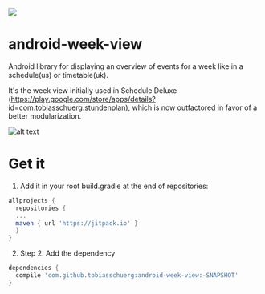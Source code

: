 [![](https://jitpack.io/v/tobiasschuerg/android-week-view.svg)](https://jitpack.io/#tobiasschuerg/android-week-view)

# android-week-view
Android library for displaying an overview of events for a week like in a schedule(us) or timetable(uk). 

It's the week view initially used in Schedule Deluxe (https://play.google.com/store/apps/details?id=com.tobiasschuerg.stundenplan), 
which is now outfactored in favor of a better modularization.

![alt text][logo]

[logo]: https://lh3.googleusercontent.com/F-8Kn4XQoC-_fh6p_2T9LPFlWO5hXtY9boCX6KuFSHKa2Cp4rVP0xIM_xkl8SnuPhw=h400-rw
 "Screenshot"


# Get it

1. Add it in your root build.gradle at the end of repositories:
```gradle
allprojects {
  repositories {
  ...
  maven { url 'https://jitpack.io' }
  }
}
```
2. Step 2. Add the dependency
```gradle
dependencies {
  compile 'com.github.tobiasschuerg:android-week-view:-SNAPSHOT'
}
```
